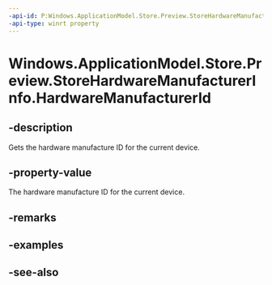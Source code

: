 ```yaml
---
-api-id: P:Windows.ApplicationModel.Store.Preview.StoreHardwareManufacturerInfo.HardwareManufacturerId
-api-type: winrt property
---
```


<!-- Property syntax
public string HardwareManufacturerId { get; }
-->

# Windows.ApplicationModel.Store.Preview.StoreHardwareManufacturerInfo.HardwareManufacturerId

## -description
Gets the hardware manufacture ID for the current device.

## -property-value
The hardware manufacture ID for the current device.

## -remarks

## -examples

## -see-also
